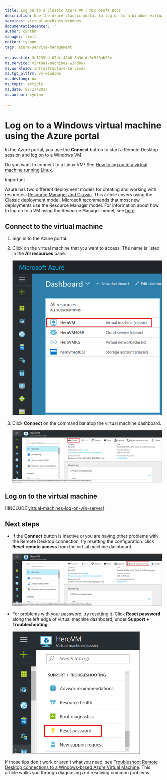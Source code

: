 ```yaml
---
title: Log on to a classic Azure VM | Microsoft Docs
description: Use the Azure classic portal to log on to a Windows virtual machine created with the classic deployment model.
services: virtual-machines-windows
documentationcenter: ''
author: cynthn
manager: timlt
editor: tysonn
tags: azure-service-management

ms.assetid: 3c1239ed-07dc-48b8-8b3d-dc8c5f0ab20e
ms.service: virtual-machines-windows
ms.workload: infrastructure-services
ms.tgt_pltfrm: vm-windows
ms.devlang: na
ms.topic: article
ms.date: 02/17/2017
ms.author: cynthn

---
```

# Log on to a Windows virtual machine using the Azure portal
In the Azure portal, you use the **Connect** button to start a Remote Desktop session and log on to a Windows VM.

Do you want to connect to a Linux VM? See [How to log on to a virtual machine running Linux](../../linux/mac-create-ssh-keys.md).

<!--
Deleting, but not 100% sure
Learn how to [perform these steps using new Azure portal](../connect-logon.md?toc=%2fazure%2fvirtual-machines%2fwindows%2ftoc.json).
-->

> [!IMPORTANT]
> Azure has two different deployment models for creating and working with resources: [Resource Manager and Classic](../../../resource-manager-deployment-model.md). This article covers using the Classic deployment model. Microsoft recommends that most new deployments use the Resource Manager model. For information about how to log on to a VM using the Resource Manager model, see [here](../connect-logon.md?toc=%2fazure%2fvirtual-machines%2fwindows%2ftoc.json).

## Connect to the virtual machine
1. Sign in to the Azure portal.
2. Click on the virtual machine that you want to access. The name is listed in the **All resources** pane.

    ![Virtual-machine-locations](./media/connect-logon/azureportaldashboard.png)

3. Click **Connect** on the command bar atop the virtual machine dashboard.

    ![Connect icon for the virtual machine](./media/connect-logon/virtualmachine_dashboard_connect.png)

<!-- Don't know if this still applies
     I think we can zap this.
> [!TIP]
> If the **Connect** button isn't available, see the troubleshooting tips at the end of this article.
>
>
-->

## Log on to the virtual machine
[!INCLUDE [virtual-machines-log-on-win-server](../../../../includes/virtual-machines-log-on-win-server.md)]

## Next steps
* If the **Connect** button is inactive or you are having other problems with the Remote Desktop connection, try resetting the configuration. click **Reset remote access** from the virtual machine dashboard.

    ![Reset-remote-access](./media/connect-logon/virtualmachine_dashboard_reset_remote_access.png)

* For problems with your password, try resetting it. Click **Reset password** along the left edge of virtual machine dashboard, under **Support + Troubleshooting**.

    ![Reset-password](./media/connect-logon/virtualmachine_dashboard_reset_password.png)

If those tips don't work or aren't what you need, see [Troubleshoot Remote Desktop connections to a Windows-based Azure Virtual Machine](../troubleshoot-rdp-connection.md?toc=%2fazure%2fvirtual-machines%2fwindows%2ftoc.json). This article walks you through diagnosing and resolving common problems.
